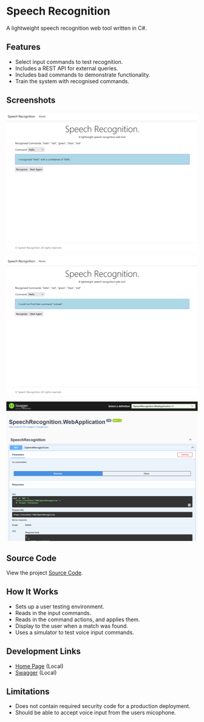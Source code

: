 # Speech Recognition
A lightweight speech recognition web tool written in C#.

## Features
- Select input commands to test recognition.
- Includes a REST API for external queries.
- Includes bad commands to demonstrate functionality.
- Train the system with recognised commands.

## Screenshots 
![Home Page Screenshot](Media/Screenshots/HomePage.png)

![Bad Command Screenshot](Media/Screenshots/BadCommand.png)

![Swagger Screenshot](Media/Screenshots/SwaggerPage.png)

## Source Code
View the project [Source Code](https://github.com/hayes0278/Speech-Recognition).

## How It Works
- Sets up a user testing environment.
- Reads in the input commands.
- Reads in the command actions, and applies them.
- Display to the user when a match was found.
- Uses a simulator to test voice input commands.

## Development Links
- [Home Page](https://localhost:7201/) (Local)
- [Swagger](https://localhost:7201/swagger) (Local)

## Limitations
- Does not contain required security code for a production deployment.
- Should be able to accept voice input from the users micophone.